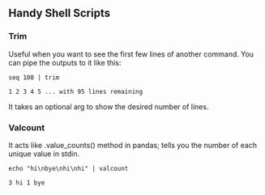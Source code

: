 ## Handy Shell Scripts

### Trim
Useful when you want to see the first few lines of another command. You can pipe the outputs to it like this:

`seq 100 | trim`

`1
2
3
4
5
... with 95 lines remaining`

It takes an optional arg to show the desired number of lines.


### Valcount
It acts like .value_counts() method in pandas; tells you the number of each unique value in stdin.

`echo "hi\nbye\nhi\nhi" | valcount`

`3 hi
1 bye`


